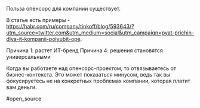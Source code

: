 Польза опенсорс для компании существует.

В статье есть примеры - https://habr.com/ru/company/tinkoff/blog/593643/?utm_source=twitter.com&utm_medium=social&utm_campaign=pyat-prichin-dlya-it-kompanii-polyubit-ope.

Причина 1: растет ИТ-бренд
Причина 4: решения становятся универсальными 

Когда вы работаете над опенсорс-проектом, то отвязываетесь от бизнес-контекста. Это может показаться минусом, ведь так вы фокусируетесь не на конкретных проблемах компании, которая платит вам деньги.

#open_source